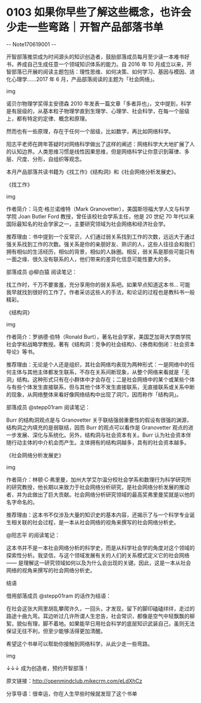 # 0103 如果你早些了解这些概念，也许会少走一些弯路｜开智产品部落书单

-- Note170619001 --

开智部落推崇成为时间源头的知识创造者，鼓励部落成员每月至少读一本难书好书，养成自己生成任意一个领域知识体系的能力。自 2016 年 10 月成立以来，开智部落已开展的阅读主题包括：理性思维、如何决策、如何学习、基因与模因、进化心理学……2017 年 6 月，产品部落阅读的主题为「社会网络」。

img

诺贝尔物理学奖得主安德森 2010 年发表一篇文章「多者异也」，文中提到，科学是有层级的，从基本粒子物理学直到生理学、心理学、社会科学，在每一个层级上，都有特定的定律、概念和原理。

然而也有一些原理，存在于任何一个层级，比如数学，再比如网络科学。

阳志平老师在跨年答疑时对网络科学做出了这样的阐述：网络科学大大地扩展了人的认知边界。人类思维习惯是线性因果思维，但是网络科学让你意识到幂律、多层、尺度、分形，自组织等观念。

本月产品部落共读书籍为《找工作》《结构洞》和《社会网络分析发展史》。

《找工作》

img

作者简介：马克·格兰诺维特（Mark Granovetter），美国斯坦福大学人文与科学学院 Joan Butler Ford 教授，曾任该校社会学系主任，他是 20 世纪 70 年代以来国际最知名的社会学家之一，主要研究领域为社会网络和经济社会学。

推荐理由：书中提到一个反常识，人们通过弱关系找到工作的次数，远远大于通过强关系找到工作的次数。强关系是你的亲朋好友、熟识的人，这些人往往会和我们拥有相似的生活经历，相似的背景，相似的人脉圈。相反，弱关系是那些可能只有一面之缘、很久没有联系的人，他们带来的差异化信息可能性要大的多。

部落成员 @柳白猿 阅读笔记：

找工作时，千万不要害羞，充分享用你的弱关系吧。如果早点知道这本书… 可能我早就找到很好的工作了。作者采访这些人的手法，和论证的过程也是教科书一般精彩。

《结构洞》

img

作者简介：罗纳德·伯特（Ronald Burt），著名社会学家，美国芝加哥大学商学院社会学和战略学教授。著有《结构洞：竞争的社会结构》、《券商和倒闭：社会资本导论》等书。

推荐理由：无论是个人还是组织，其社会网络均表现为两种形式：一是网络中的任何主体与其他主体都发生联系，不存在关系间断现象，从整个网络来看就是「无洞」结构。这种形式只有在小群体中才会存在；二是社会网络中的某个或某些个体与有些个体发生直接联系，但与其他个体不发生直接联系，无直接联系或关系中断的现象，从网络整体来看好像网络结构中出现了洞穴，因而称作「结构洞」。

部落成员 @stepp01ram 阅读笔记：

Burr 的结构洞观点是与 Granovetter 关于联结强弱重要性的假设有很强的渊源，结构洞之内填充的是弱联结，因而 Burr 的观点可以看作是 Granovetter 观点的进一步发展、深化与系统化。另外，结构洞与社会资本有关。Burr 认为社会资本伴随行动主体的中介机会而产生。主体拥有的结构洞越多，具有的社会资本越多。

《社会网络分析发展史》

img

作者简介：林顿·C·弗里曼，加州大学艾尔温分校社会学系和数理行为科学研究所的研究教授，他长期以来致力于社会网络分析研究，是社会网络分析发展的推动者，并为此做出了巨大贡献。社会网络分析研究领域的最高奖弗里曼奖就是以他的名字命名的。

推荐理由：这本书不仅涉及大量的知识史的基本内容，还揭示了与一个科学专业诞生相关联的社会过程，是一本从社会网络的视角来撰写的社会网络分析史。

@阳志平 的阅读笔记：

这本书并不是一本社会网络分析的科学史，而是从科学社会学的角度对这个领域的探索性分析。我坚信，与这个领域发展有关的人们的关系模式定义它的社会网络 —— 是理解这一研究领域如何以及为什么会出现的关键。因此，这是一本从社会网络的视角来撰写的社会网络分析史。

结语

借用部落成员 @stepp01ram 的话作为结语：

在社会这张大网里胡乱攀爬许久，一回头，才发现，留下的脚印磕磕绊绊，走过的路途十曲九弯。耳边听过几许所谓人生忠告，社会常识，都像是空气中轻飘飘的柳絮，貌似有理，脚不着地。如果能早日用社会科学的底层知识武装自己，虽则无法保证无往不利，但至少能够活得更加清醒。

希望这个书单可以帮助你接触到网络科学，从此少走一些弯路。

img

↓↓↓ 成为创造者，预约开智部落！

原文链接：http://openmindclub.mikecrm.com/eLdXhCz

分享导语：很幸运，你在人生早些时候就发现了这个书单

